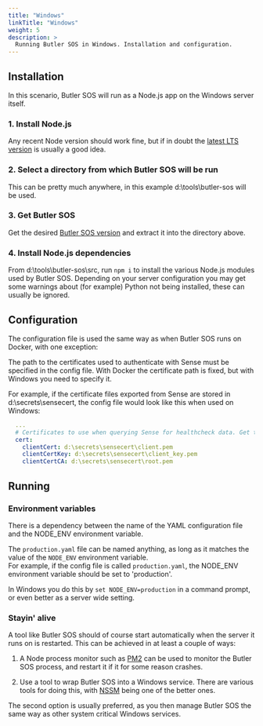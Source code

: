 ```yaml
---
title: "Windows"
linkTitle: "Windows"
weight: 5
description: >
  Running Butler SOS in Windows. Installation and configuration.
---
```


## Installation

In this scenario, Butler SOS will run as a Node.js app on the Windows server itself.  

### 1. Install Node.js

Any recent Node version should work fine, but if in doubt the [latest LTS version](https://nodejs.org/en/download/) is usually a good idea.

### 2. Select a directory from which Butler SOS will be run

This can be pretty much anywhere, in this example d:\tools\butler-sos will be used.

### 3. Get Butler SOS

Get the desired [Butler SOS version](https://github.com/ptarmiganlabs/butler-sos/releases) and extract it into the directory above.

### 4. Install Node.js dependencies

From d:\tools\butler-sos\src, run `npm i` to install the various Node.js modules used by Butler SOS. Depending on your server configuration you may get some warnings about (for example) Python not being installed, these can usually be ignored.

## Configuration

The configuration file is used the same way as when Butler SOS runs on Docker, with one exception:

The path to the certificates used to authenticate with Sense must be specified in the config file. With Docker the certificate path is fixed, but with Windows you need to specify it.

For example, if the certificate files exported from Sense are stored in d:\secrets\sensecert, the config file would look like this when used on Windows:


```yaml
  ...
  # Certificates to use when querying Sense for healthcheck data. Get these from the Certificate Export in QMC.
  cert:
    clientCert: d:\secrets\sensecert\client.pem
    clientCertKey: d:\secrets\sensecert\client_key.pem
    clientCertCA: d:\secrets\sensecert\root.pem

```

## Running

### Environment variables

There is a dependency between the name of the YAML configuration file and the NODE_ENV environment variable. 

The `production.yaml` file can be named anything, as long as it matches the value of the `NODE_ENV` environment variable.  
For example, if the config file is called `production.yaml`, the NODE_ENV environment variable should be set to 'production'.

In Windows you do this by `set NODE_ENV=production` in a command prompt, or even better as a server wide setting.

### Stayin' alive

A tool like Butler SOS should of course start automatically when the server it runs on is restarted. This can be achieved in at least a couple of ways:

1. A Node process monitor such as [PM2](http://pm2.keymetrics.io/) can be used to monitor the Butler SOS process, and restart it if it for some reason crashes.

2. Use a tool to wrap Butler SOS into a Windows service. There are various tools for doing this, with [NSSM](https://nssm.cc/) being one of the better ones.

The second option is usually preferred, as you then manage Butler SOS the same way as other system critical Windows services.
